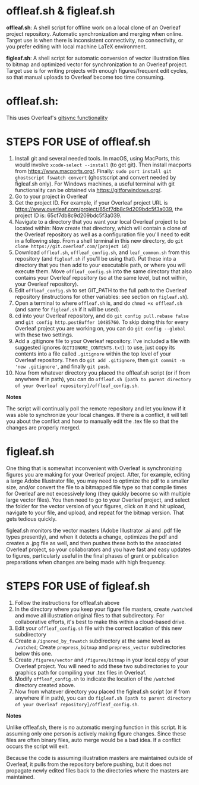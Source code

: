 # offleaf.sh & figleaf.sh
**offleaf.sh**: A shell script for offline work on a local clone of an Overleaf project repository. Automatic synchronization and merging when online. Target use is when there is inconsistent connectivity, no connectivity, or you prefer editing with local machine LaTeX environment.

**figleaf.sh**: A shell script for automatic conversion of vector illustration files to bitmap and optimized vector for synchronization to an Overleaf project. Target use is for writing projects with enough figures/frequent edit cycles, so that manual uploads to Overleaf become too time consuming.


# offleaf.sh:

This uses Overleaf's [gitsync functionality](https://www.overleaf.com/learn/how-to/Git_Integration_and_GitHub_Synchronization)

# STEPS FOR USE of offleaf.sh

1. Install git and several needed tools. In macOS, using MacPorts, this would involve
    `xcode-select --install` (to get git). Then
    install macports from https://www.macports.org/. Finally:
    `sudo port install git ghostscript fswatch convert` (ghostscript and convert needed by figleaf.sh only).
    For Windows machines, a useful terminal with git functionality can be obtained via https://gitforwindows.org/.
3. Go to your project in Overleaf
4. Get the project ID. For example, if your Overleaf project URL is https://www.overleaf.com/project/65cf7db8c9d209bdc5f3a039, the project ID is: 65cf7db8c9d209bdc5f3a039.
5. Navigate to a directory that you want your local Overleaf project to be located within: Now create that directory, which will contain a clone of the Overleaf repository as well as a configuration file you'll need to edit in a following step. From a shell terminal in this new directory, do `git clone https://git.overleaf.com/[project id]`
6. Download `offleaf.sh`, `offleaf_config.sh`, and `leaf_common.sh` from this repository (and `figleaf.sh` if you'll be using that). Put these into a directory that you then add to your executable path, or where you will execute them. Move `offleaf_config.sh` into the same directory that also contains your Overleaf repository (so at the same level, but not within, your Overleaf repository).  
8. Edit `offleaf_config.sh` to set GIT_PATH to the full path to the Overleaf repository (instructions for other variables: see section on `figleaf.sh`). 
9. Open a terminal to where `offleaf.sh` is, and do `chmod +x offleaf.sh` (and same for `figleaf.sh` if it will be used).
10. cd into your Overleaf repository, and do `git config pull.rebase false` and `git config http.postBuffer 10485760`. To skip doing this for every Overleaf project you are working on, you can do `git config --global` with these two settings.
11. Add a .gitignore file to your Overleaf repository. I've included a file with suggested ignores (`GITIGNORE_CONTENTS.txt`): to use, just copy its contents into a file called `.gitignore` within the top level of your Overleaf repository. Then do `git add .gitignore`, then `git commit -m 'new .gitignore'`, and finally `git push`.
12. Now from whatever directory you placed the offleaf.sh script (or if from anywhere if in path), you can do `offleaf.sh [path to parent directory of your Overleaf repository]/offleaf_config.sh`.


**Notes**

The script will continually poll the remote repository and let you know if it was able to synchronize your local changes. If there is a conflict, it will tell you about the conflict and how to manually edit the .tex file so that the changes are properly merged.


# figleaf.sh

One thing that is somewhat inconvenient with Overleaf is synchronizing figures you are making for your Overleaf project. After, for example, editing a large Adobe Illustrator file, you may need to optimize the pdf to a smaller size, and/or convert the file to a bitmapped file type so that compile times for Overleaf are not excessively long (they quickly become so with multiple large vector files). You then need to go to your Overleaf project, and select the folder for the vector version of your figures, click on it and hit upload, navigate to your file, and upload, and repeat for the bitmap version. That gets tedious quickly.

figleaf.sh monitors the vector masters (Adobe Illustrator .ai and .pdf file types presently), and when it detects a change, optimizes the pdf and creates a .jpg file as well, and then pushes these both to the associated Overleaf project, so your collaborators and you have fast and easy updates to figures, particularly useful in the final phases of grant or publication preparations when changes are being made with high frequency.

# STEPS FOR USE of figleaf.sh

1. Follow the instructions for offleaf.sh above
2. In the directory where you keep your figure file masters, create `/watched` and move all illustration original files to that subdirectory. For collaborative efforts, it's best to make this within a cloud-based drive.
3. Edit your `offleaf_config.sh` file with the correct location of this new subdirectory
4. Create a `/ignored_by_fswatch` subdirectory at the same level as `/watched`; Create `prepress_bitmap` and `prepress_vector` subdirectories below this one. 
5. Create `/figures/vector` and `/figures/bitmap` in your local copy of your Overleaf project. You will need to add these two subdirectories to your graphics path for compiling your .tex files in Overleaf.
6. Modify `offleaf_config.sh` to indicate the location of the `/watched` directory created above.
7.  Now from whatever directory you placed the figleaf.sh script (or if from anywhere if in path), you can do `figleaf.sh [path to parent directory of your Overleaf repository]/offleaf_config.sh`.


**Notes**

Unlike offleaf.sh, there is no automatic merging function in this script. It is assuming only one person is actively making figure changes.
Since these files are often binary files, auto merge would be a bad idea. If a conflict occurs the script will exit.

Because the code is assuming illustration masters are maintained outside of Overleaf, it pulls from the repository before pushing, but it does not propagate newly edited files back to the directories where the masters are maintained.
